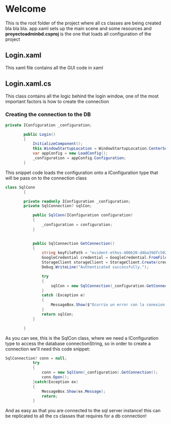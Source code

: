 ﻿# Welcome
This is the root folder of the project where all cs classes are being created bla bla bla.
app.xaml sets up the main scene and some resources and <b>proyectoadminbd.csproj</b> is the one that loads all configuration of the project

## Login.xaml
This xaml file contains all the GUI code in xaml

## Login.xaml.cs
This class contains all the logic behind the login window, one of the most important factors is how to create the connection

### Creating the connection to the DB
```cs
private IConfiguration _configuration;

        public Login()
        {
            InitializeComponent();
            this.WindowStartupLocation = WindowStartupLocation.CenterScreen;
            var appConfig = new LoadConfig();
            _configuration = appConfig.Configuration;
        }
```
This snippet code loads the configuration onto a IConfiguration type that will be pass on to the connection class

``` cs
class SqlConn
        {

        private readonly IConfiguration _configuration;
        private SqlConnection? sqlCon;

            public SqlConn(IConfiguration configuration)
            {
                _configuration = configuration;
            }

        
            public SqlConnection GetConnection()
            {
                string keyFilePath = "evident-ethos-400620-d4ba39dfc502.json";
                GoogleCredential credential = GoogleCredential.FromFile(keyFilePath);
                StorageClient storageClient = StorageClient.Create(credential);
                Debug.WriteLine("Authenticated successfully.");

                try
                {
                    sqlCon = new SqlConnection(_configuration.GetConnectionString("AdminConnection"));
                }
                catch (Exception e)
                {
                    MessageBox.Show($"Ocurrio un error con la conexion!, codigo de error: \n{e}");
                }
                return sqlCon;
            }

        }
```
As you can see, this is the SqlCon class, where we need a IConfiguration type to access the database connectionString, so in order to create a connection we'll need this code snippet:

```cs
SqlConnection? conn = null;
            try
            {
                conn = new SqlConn(_configuration).GetConnection();
                conn.Open();
            }catch(Exception ex)
            {
                MessageBox.Show(ex.Message);
                return;
            }
```
And as easy as that you are connected to the sql server instance! this can be replicated to all the cs classes that requires for a db connection!
